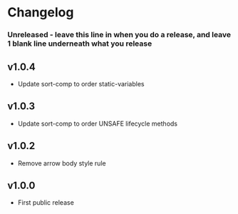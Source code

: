 # Changelog

### Unreleased - leave this line in when you do a release, and leave 1 blank line underneath what you release

## v1.0.4
- Update sort-comp to order static-variables

## v1.0.3
- Update sort-comp to order UNSAFE lifecycle methods

## v1.0.2
-   Remove arrow body style rule

## v1.0.0
-   First public release
